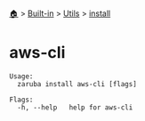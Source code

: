 <!--startTocHeader-->
[🏠](../../../README.md) > [Built-in](../../README.md) > [Utils](../README.md) > [install](README.md)
# aws-cli
<!--endTocHeader-->

```
Usage:
  zaruba install aws-cli [flags]

Flags:
  -h, --help   help for aws-cli

```

<!--startTocSubtopic-->

<!--endTocSubtopic-->